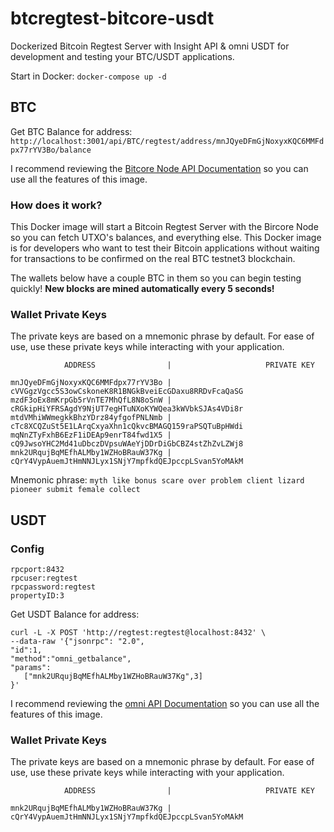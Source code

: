 # btcregtest-bitcore-usdt
Dockerized Bitcoin Regtest Server with Insight API &amp; omni USDT for development and testing your BTC/USDT applications.

Start in Docker: `docker-compose up -d`

## BTC

Get BTC Balance for address: `http://localhost:3001/api/BTC/regtest/address/mnJQyeDFmGjNoxyxKQC6MMFdpx77rYV3Bo/balance`

I recommend reviewing the [Bitcore Node API Documentation](https://github.com/bitpay/bitcore/blob/master/packages/bitcore-node/docs/api-documentation.md) so you can use all the features of this image.

### How does it work?
This Docker image will start a Bitcoin Regtest Server with the Bircore Node so you can fetch UTXO's balances, and everything else. This Docker image is for developers who want to test their Bitcoin applications without waiting for transactions to be confirmed on the real BTC testnet3 blockchain.

The wallets below have a couple BTC in them so you can begin testing quickly! **New blocks are mined automatically every 5 seconds!**

### Wallet Private Keys
The private keys are based on a mnemonic phrase by default. For ease of use, use these private keys while interacting with your application.
```
            ADDRESS                |                     PRIVATE KEY

mnJQyeDFmGjNoxyxKQC6MMFdpx77rYV3Bo | cVVGgzVgcc5S3owCskoneK8R1BNGkBveiEcGDaxu8RRDvFcaQaSG
mzdF3oEx8mKrpGb5rVnTE7MhQfL8N8oSnW | cRGkipHiYFRSAgdY9NjUT7egHTuNXoKYWQea3kWVbkSJAs4VDi8r
mtdVMhiWWmegkkBhzYDrz84yfgofPNLNmb | cTc8XCQZuSt5E1LArqCxyaXhn1cQkvcBMAGQ159raPSQTuBpHWdi
mqNnZTyFxhB6EzF1iDEAp9enrT84fwd1X5 | cQ9JwsoYHC2Md41uDbczDVpsuWAeYjDDrDiGbCBZ4stZhZvLZWj8
mnk2URqujBqMEfhALMby1WZHoBRauW37Kg | cQrY4VypAuemJtHmNNJLyx1SNjY7mpfkdQEJpccpLSvan5YoMAkM
```
Mnemonic phrase: `myth like bonus scare over problem client lizard pioneer submit female collect`

## USDT

### Config

```
rpcport:8432
rpcuser:regtest
rpcpassword:regtest
propertyID:3
```
Get USDT Balance for address:
```
curl -L -X POST 'http://regtest:regtest@localhost:8432' \
--data-raw '{"jsonrpc": "2.0",
"id":1,
"method":"omni_getbalance",
"params":
   ["mnk2URqujBqMEfhALMby1WZHoBRauW37Kg",3]
}'
```
I recommend reviewing the [omni API Documentation](https://github.com/OmniLayer/omnicore/blob/master/src/omnicore/doc/rpc-api.md) so you can use all the features of this image.

### Wallet Private Keys
The private keys are based on a mnemonic phrase by default. For ease of use, use these private keys while interacting with your application.
```
            ADDRESS                |                     PRIVATE KEY

mnk2URqujBqMEfhALMby1WZHoBRauW37Kg | cQrY4VypAuemJtHmNNJLyx1SNjY7mpfkdQEJpccpLSvan5YoMAkM
```



